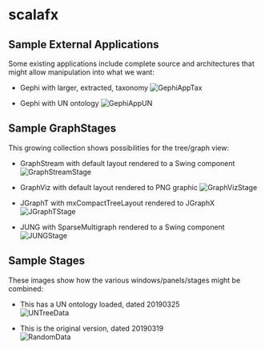 # scalafx

## Sample External Applications

Some existing applications include complete source and architectures that might allow manipulation into what we want:

* Gephi with larger, extracted, taxonomy ![GephiAppTax](/doc/taxonomy3.png?raw=True")

* Gephi with UN ontology ![GephiAppUN](/doc/Gephi.png?raw=True")


## Sample GraphStages

This growing collection shows possibilities for the tree/graph view:

* GraphStream with default layout rendered to a Swing component ![GraphStreamStage](/doc/GraphStream.png?raw=True")

* GraphViz with default layout rendered to PNG graphic ![GraphVizStage](/doc/GraphViz.png?raw=True")

* JGraphT with mxCompactTreeLayout rendered to JGraphX ![JGraphTStage](/doc/JGraphT.png?raw=True")

* JUNG with SparseMultigraph rendered to a Swing component ![JUNGStage](/doc/JUNG.png?raw=True")


## Sample Stages

These images show how the various windows/panels/stages might be combined:

* This has a UN ontology loaded, dated 20190325<br>![UNTreeData](/doc/Linnaeus20190325a.PNG?raw=True")

* This is the original version, dated 20190319<br>![RandomData](/doc/Linnaeus20190319.PNG?raw=True")
